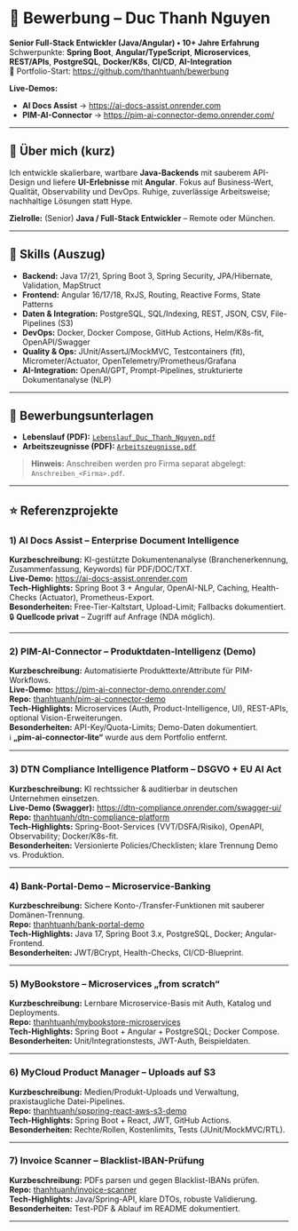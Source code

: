 # 📌 Bewerbung – Duc Thanh Nguyen

**Senior Full-Stack Entwickler (Java/Angular) • 10+ Jahre Erfahrung**  
Schwerpunkte: **Spring Boot**, **Angular/TypeScript**, **Microservices**, **REST/APIs**, **PostgreSQL**, **Docker/K8s**, **CI/CD**, **AI-Integration**  
🔗 Portfolio-Start: https://github.com/thanhtuanh/bewerbung

**Live-Demos:**  
- **AI Docs Assist** → https://ai-docs-assist.onrender.com  
- **PIM-AI-Connector** → https://pim-ai-connector-demo.onrender.com/

---

## 🧭 Über mich (kurz)
Ich entwickle skalierbare, wartbare **Java-Backends** mit sauberem API-Design und liefere **UI-Erlebnisse** mit **Angular**. Fokus auf Business-Wert, Qualität, Observability und DevOps. Ruhige, zuverlässige Arbeitsweise; nachhaltige Lösungen statt Hype.

**Zielrolle:** (Senior) **Java / Full-Stack Entwickler** – Remote oder München.

---

## 🧰 Skills (Auszug)
- **Backend:** Java 17/21, Spring Boot 3, Spring Security, JPA/Hibernate, Validation, MapStruct  
- **Frontend:** Angular 16/17/18, RxJS, Routing, Reactive Forms, State Patterns  
- **Daten & Integration:** PostgreSQL, SQL/Indexing, REST, JSON, CSV, File-Pipelines (S3)  
- **DevOps:** Docker, Docker Compose, GitHub Actions, Helm/K8s-fit, OpenAPI/Swagger  
- **Quality & Ops:** JUnit/AssertJ/MockMVC, Testcontainers (fit), Micrometer/Actuator, OpenTelemetry/Prometheus/Grafana  
- **AI-Integration:** OpenAI/GPT, Prompt-Pipelines, strukturierte Dokumentanalyse (NLP)

---

## 📄 Bewerbungsunterlagen
- **Lebenslauf (PDF):** [`Lebenslauf_Duc_Thanh_Nguyen.pdf`](./Lebenslauf_Duc_Thanh_Nguyen.pdf)
- **Arbeitszeugnisse (PDF):** [`Arbeitszeugnisse.pdf`](./Arbeitszeugnisse.pdf)

> **Hinweis:** Anschreiben werden pro Firma separat abgelegt: `Anschreiben_<Firma>.pdf`.

---

## ⭐ Referenzprojekte

### 1) AI Docs Assist – Enterprise Document Intelligence
**Kurzbeschreibung:** KI-gestützte Dokumentenanalyse (Branchenerkennung, Zusammenfassung, Keywords) für PDF/DOC/TXT.  
**Live-Demo:** https://ai-docs-assist.onrender.com  
**Tech-Highlights:** Spring Boot 3 + Angular, OpenAI-NLP, Caching, Health-Checks (Actuator), Prometheus-Export.  
**Besonderheiten:** Free-Tier-Kaltstart, Upload-Limit; Fallbacks dokumentiert.  
🔒 **Quellcode privat** – Zugriff auf Anfrage (NDA möglich).

---

### 2) PIM-AI-Connector – Produktdaten-Intelligenz (Demo)
**Kurzbeschreibung:** Automatisierte Produkttexte/Attribute für PIM-Workflows.  
**Live-Demo:** https://pim-ai-connector-demo.onrender.com/  
**Repo:** [thanhtuanh/pim-ai-connector-demo](https://github.com/thanhtuanh/pim-ai-connector-demo)  
**Tech-Highlights:** Microservices (Auth, Product-Intelligence, UI), REST-APIs, optional Vision-Erweiterungen.  
**Besonderheiten:** API-Key/Quota-Limits; Demo-Daten dokumentiert.  
ℹ️ **„pim-ai-connector-lite“** wurde aus dem Portfolio entfernt.

---

### 3) DTN Compliance Intelligence Platform – DSGVO + EU AI Act
**Kurzbeschreibung:** KI rechtssicher & auditierbar in deutschen Unternehmen einsetzen.  
**Live-Demo (Swagger):** https://dtn-compliance.onrender.com/swagger-ui/  
**Repo:** [thanhtuanh/dtn-compliance-platform](https://github.com/thanhtuanh/dtn-compliance-platform)  
**Tech-Highlights:** Spring-Boot-Services (VVT/DSFA/Risiko), OpenAPI, Observability; Docker/K8s-fit.  
**Besonderheiten:** Versionierte Policies/Checklisten; klare Trennung Demo vs. Produktion.

---

### 4) Bank-Portal-Demo – Microservice-Banking
**Kurzbeschreibung:** Sichere Konto-/Transfer-Funktionen mit sauberer Domänen-Trennung.  
**Repo:** [thanhtuanh/bank-portal-demo](https://github.com/thanhtuanh/bank-portal-demo)  
**Tech-Highlights:** Java 17, Spring Boot 3.x, PostgreSQL, Docker; Angular-Frontend.  
**Besonderheiten:** JWT/BCrypt, Health-Checks, CI/CD-Blueprint.

---

### 5) MyBookstore – Microservices „from scratch“
**Kurzbeschreibung:** Lernbare Microservice-Basis mit Auth, Katalog und Deployments.  
**Repo:** [thanhtuanh/mybookstore-microservices](https://github.com/thanhtuanh/mybookstore-microservices)  
**Tech-Highlights:** Spring Boot + Angular + PostgreSQL; Docker Compose.  
**Besonderheiten:** Unit/Integrationstests, JWT-Auth, Beispieldaten.

---

### 6) MyCloud Product Manager – Uploads auf S3
**Kurzbeschreibung:** Medien/Produkt-Uploads und Verwaltung, praxistaugliche Datei-Pipelines.  
**Repo:** [thanhtuanh/spspring-react-aws-s3-demo](https://github.com/thanhtuanh/spspring-react-aws-s3-demo)  
**Tech-Highlights:** Spring Boot + React, JWT, GitHub Actions.  
**Besonderheiten:** Rechte/Rollen, Kostenlimits, Tests (JUnit/MockMVC/RTL).

---

### 7) Invoice Scanner – Blacklist-IBAN-Prüfung
**Kurzbeschreibung:** PDFs parsen und gegen Blacklist-IBANs prüfen.  
**Repo:** [thanhtuanh/invoice-scanner](https://github.com/thanhtuanh/invoice-scanner)  
**Tech-Highlights:** Java/Spring-API, klare DTOs, robuste Validierung.  
**Besonderheiten:** Test-PDF & Ablauf im README dokumentiert.

---

